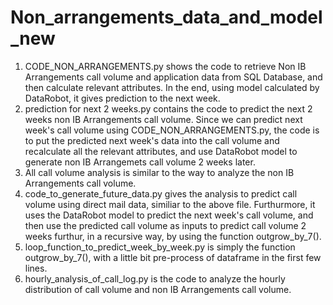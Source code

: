 # Non_arrangements_data_and_model_new
1. CODE_NON_ARRANGEMENTS.py shows the code to retrieve Non IB Arrangements call volume and application data from SQL Database, and then calculate relevant attributes. In the end, using model calculated by DataRobot, it gives prediction to the next week.
2. prediction for next 2 weeks.py contains the code to predict the next 2 weeks non IB Arrangements call volume. Since we can predict next week's call volume using CODE_NON_ARRANGEMENTS.py, the code is to put the predicted next week's data into the call volume and recalculate all the relevant attributes, and use DataRobot model to generate non IB Arrangemets call volume 2 weeks later. 
3. All call volume analysis is similar to the way to analyze the non IB Arrangements call volume. 
4. code_to_generate_future_data.py gives the analysis to predict call volume using direct mail data, similiar to the above file. Furthurmore, it uses the DataRobot model to predict the next week's call volume, and then use the predicted call volume as inputs to predict call volume 2 weeks furthur, in a recursive way, by using the function outgrow_by_7(). 
5. loop_function_to_predict_week_by_week.py is simply the function outgrow_by_7(), with a little bit pre-process of dataframe in the first few lines. 
6. hourly_analysis_of_call_log.py is the code to analyze the hourly distribution of call volume and non IB Arrangements call volume. 
